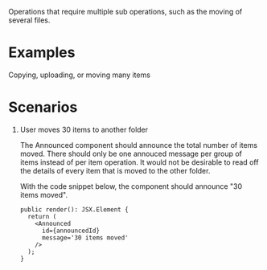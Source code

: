 Operations that require multiple sub operations, such as the moving of several files.

# Examples
Copying, uploading, or moving many items

# Scenarios
1. User moves 30 items to another folder

    The Announced component should announce the total number of items moved.
    There should only be one annouced message per group of items instead of per item operation.
    It would not be desirable to read off the details of every item that is moved to the other folder.

    With the code snippet below, the component should announce "30 items moved".

    ```tsx
    public render(): JSX.Element {
      return (
        <Announced
          id={announcedId}
          message='30 items moved'
        />
      );
    }
    ```